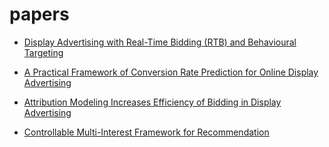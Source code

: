# papers

* [Display Advertising with Real-Time Bidding (RTB) and Behavioural Targeting](https://github.com/artem-panin/papers/blob/master/Display%20Advertising%20with%20Real-Time%20Bidding%20(RTB)%20and%20Behavioural%20Targeting.pdf)

* [A Practical Framework of Conversion Rate Prediction for Online Display Advertising](https://github.com/artem-panin/papers/blob/master/A%20Practical%20Framework%20of%20Conversion%20Rate%20Prediction%20for%20Online%20Display%20Advertising.pdf)

* [Attribution Modeling Increases Efficiency of Bidding in Display Advertising](https://github.com/artem-panin/papers/blob/master/Attribution%20Modeling%20Increases%20Efficiency%20of%20Bidding%20in%20Display%20Advertising.pdf)

* [Controllable Multi-Interest Framework for Recommendation](https://github.com/artem-panin/papers/blob/master/Controllable%20Multi-Interest%20Framework%20for%20Recommendation.pdf)


